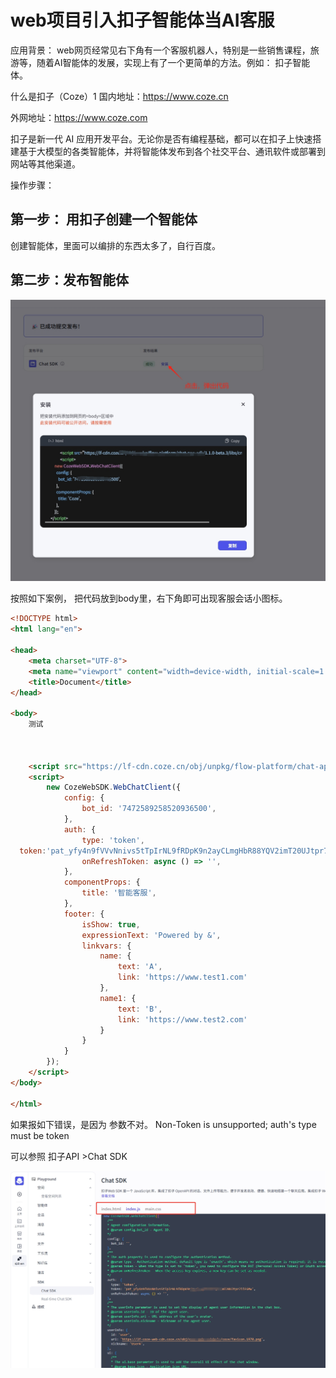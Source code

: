 #  web项目引入扣子智能体当AI客服

应用背景： web网页经常见右下角有一个客服机器人，特别是一些销售课程，旅游等，随着AI智能体的发展，实现上有了一个更简单的方法。例如： 扣子智能体。

 

 什么是扣子（Coze）1
国内地址：https://www.coze.cn

外网地址：https://www.coze.com

扣子是新一代 AI 应用开发平台。无论你是否有编程基础，都可以在扣子上快速搭建基于大模型的各类智能体，并将智能体发布到各个社交平台、通讯软件或部署到网站等其他渠道。


  操作步骤：

## 第一步： 用扣子创建一个智能体

   创建智能体，里面可以编排的东西太多了，自行百度。

   

## 第二步：发布智能体





<img src=".\img\sdk截图.png" style="zoom:80%;" />



 按照如下案例， 把代码放到body里，右下角即可出现客服会话小图标。

```html
<!DOCTYPE html>
<html lang="en">

<head>
    <meta charset="UTF-8">
    <meta name="viewport" content="width=device-width, initial-scale=1.0">
    <title>Document</title>
</head>

<body>
    测试



    <script src="https://lf-cdn.coze.cn/obj/unpkg/flow-platform/chat-app-sdk/1.1.0-beta.3/libs/cn/index.js"></script>
    <script>
        new CozeWebSDK.WebChatClient({
            config: {
                bot_id: '7472589258520936500',
            },
            auth: {
                type: 'token',
  token:'pat_yfy4n9fVVvNnivs5tTpIrNL9fRDpK9n2ayCLmgHbR88YQV2imT20UJtpr7iiF6Mw',
                onRefreshToken: async () => '',
            },
            componentProps: {
                title: '智能客服',
            },
            footer: {
                isShow: true,
                expressionText: 'Powered by &',
                linkvars: {
                    name: {
                        text: 'A',
                        link: 'https://www.test1.com'
                    },
                    name1: {
                        text: 'B',
                        link: 'https://www.test2.com'
                    }
                }
            }
        });
    </script>
</body>

</html>
```

如果报如下错误，是因为  参数不对。 Non-Token is unsupported; auth's type must be token

可以参照  扣子API >Chat SDK  

![](.\img\运行demo.png)

